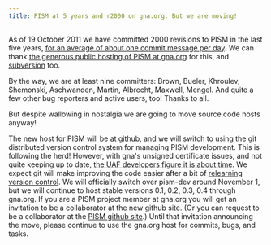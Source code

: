 ```yaml
---
title: PISM at 5 years and r2000 on gna.org. But we are moving!
---
```


As of 19 October 2011 we have committed 2000 revisions to PISM in the
last five years, [for an average of about one commit message per
day](http://cia.vc/stats/project/pism). We can thank [the
generous public hosting of PISM at
gna.org](https://gna.org/projects/pism/) for this, and
[subversion](http://subversion.apache.org/) too.

By the way, we are at least nine committers: Brown, Bueler, Khroulev,
Shemonski, Aschwanden, Martin, Albrecht, Maxwell, Mengel. And quite a
few other bug reporters and active users, too! Thanks to all.

But despite wallowing in nostalgia we are going to move source code
hosts anyway!

The new host for PISM will be [at
github](https://github.com/pism/pism), and we will switch to
using the [git](http://git-scm.com/) distributed version
control system for managing PISM development. This is following the
herd! However, with gna's unsigned certificate issues, and not quite
keeping up to date, [the UAF developers figure it is about
time](https://gna.org/task/index.php?7459). We expect git
will make improving the code easier after a bit of [relearning version
control](http://ontwik.com/git-github/introduction-to-git-with-scott-chacon-of-github/).
We will officially switch over pism-dev around November 1, but we will
continue to host stable versions 0.1, 0.2, 0.3, 0.4 through gna.org. If
you are a PISM project member at gna.org you will get an invitation to
be a collaborator at the new github site. (Or you can request to be a
collaborator at the [PISM github
site](https://github.com/pism/pism).) Until that invitation
announcing the move, please continue to use the gna.org host for
commits, bugs, and tasks.
